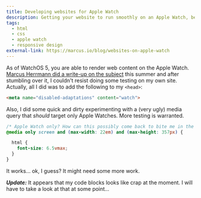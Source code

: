 ```yaml
---
title: Developing websites for Apple Watch
description: Getting your website to run smoothly on an Apple Watch, because why not?
tags:
  - html
  - css
  - apple watch
  - responsive design
external-link: https://marcus.io/blog/websites-on-apple-watch
---
```


As of WatchOS 5, you are able to render web content on the Apple Watch. [Marcus Herrmann did a write-up on the subject](https://marcus.io/blog/websites-on-apple-watch) this summer and after stumbling over it, I couldn't resist doing some testing on my own site. Actually, all I did was to add the following to my `<head>`:

```html
<meta name="disabled-adaptations" content="watch">
```

Also, I did some quick and dirty experimenting with a (very ugly) media query that _should_ target only Apple Watches. More testing is warranted.

```css
/* Apple Watch only? How can this possibly come back to bite me in the ass? */
@media only screen and (max-width: 22em) and (max-height: 357px) {

  html {
    font-size: 6.5vmax;
  }
}
```

It works… ok, I guess? It might need some more work.

***Update:*** It appears that my code blocks looks like crap at the moment. I will have to take a look at that at some point…
